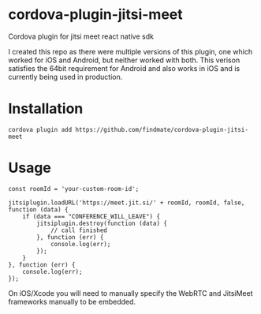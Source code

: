 # cordova-plugin-jitsi-meet
Cordova plugin for jitsi meet react native sdk

I created this repo as there were multiple versions of this plugin, one which worked for iOS and Android, but neither worked with both. This verison satisfies the 64bit requirement for Android and also works in iOS and is currently being used in production.

# Installation
`cordova plugin add https://github.com/findmate/cordova-plugin-jitsi-meet`

# Usage
```
const roomId = 'your-custom-room-id';

jitsiplugin.loadURL('https://meet.jit.si/' + roomId, roomId, false, function (data) {
    if (data === "CONFERENCE_WILL_LEAVE") {
        jitsiplugin.destroy(function (data) {
            // call finished
        }, function (err) {
            console.log(err);
        });
    }
}, function (err) {
    console.log(err);
});
```

On iOS/Xcode you will need to manually specify the WebRTC and JitsiMeet frameworks manually to be embedded.
